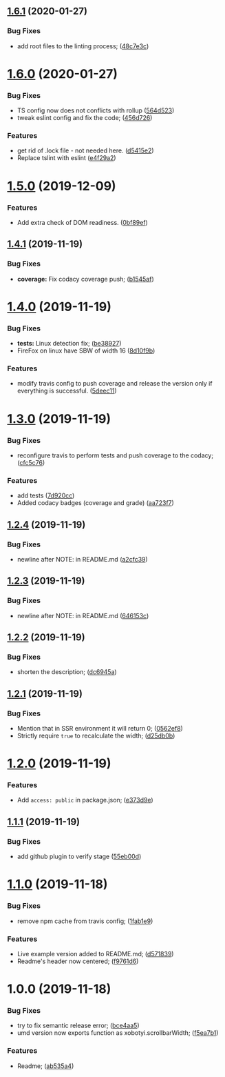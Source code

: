 ## [1.6.1](https://github.com/xobotyi/scrollbar-width/compare/v1.6.0...v1.6.1) (2020-01-27)


### Bug Fixes

* add root files to the linting process; ([48c7e3c](https://github.com/xobotyi/scrollbar-width/commit/48c7e3ce24f4adce1bc6411fece4084d7a0ead3f))

# [1.6.0](https://github.com/xobotyi/scrollbar-width/compare/v1.5.0...v1.6.0) (2020-01-27)


### Bug Fixes

* TS config now does not conflicts with rollup ([564d523](https://github.com/xobotyi/scrollbar-width/commit/564d523f3f9b5d578cfcbc15b966b59dbda2dd0c))
* tweak eslint config and fix the code; ([456d726](https://github.com/xobotyi/scrollbar-width/commit/456d72636ded5833a18ab7d5d20e56c9dea120ef))


### Features

* get rid of .lock file - not needed here. ([d5415e2](https://github.com/xobotyi/scrollbar-width/commit/d5415e2053b3f2920891379e318a6654ed7171c3))
* Replace tslint with eslint ([e4f29a2](https://github.com/xobotyi/scrollbar-width/commit/e4f29a2f79b5c0d673c0cfdf7727915d2604c940))

# [1.5.0](https://github.com/xobotyi/scrollbar-width/compare/v1.4.1...v1.5.0) (2019-12-09)


### Features

* Add extra check of DOM readiness. ([0bf89ef](https://github.com/xobotyi/scrollbar-width/commit/0bf89efbf1344c772f5766f14fc60722c9c077a8))

## [1.4.1](https://github.com/xobotyi/scrollbar-width/compare/v1.4.0...v1.4.1) (2019-11-19)


### Bug Fixes

* **coverage:** Fix codacy coverage push; ([b1545af](https://github.com/xobotyi/scrollbar-width/commit/b1545afa2c4c3c6d15fdd6404af5aa9e4d59f649))

# [1.4.0](https://github.com/xobotyi/scrollbar-width/compare/v1.3.0...v1.4.0) (2019-11-19)


### Bug Fixes

* **tests:** Linux detection fix; ([be38927](https://github.com/xobotyi/scrollbar-width/commit/be389270341acd650bd1bd81885dfd027b0626fe))
* FireFox on linux have SBW of width 16 ([8d10f9b](https://github.com/xobotyi/scrollbar-width/commit/8d10f9b0fd2c1ce198484dbc94a27d0521e19aa2))


### Features

* modify travis config to push coverage and release the version only if everything is successful. ([5deec11](https://github.com/xobotyi/scrollbar-width/commit/5deec119ee9eaf771a7cc24c94566b2bbc0d8fdf))

# [1.3.0](https://github.com/xobotyi/scrollbar-width/compare/v1.2.4...v1.3.0) (2019-11-19)


### Bug Fixes

* reconfigure travis to perform tests and push coverage to the codacy; ([cfc5c76](https://github.com/xobotyi/scrollbar-width/commit/cfc5c760a2390aede38f1231e188ec3dfea457ad))


### Features

* add tests ([7d920cc](https://github.com/xobotyi/scrollbar-width/commit/7d920cc621cea0124561afa6d25c8a2a398ff646))
* Added codacy badges (coverage and grade) ([aa723f7](https://github.com/xobotyi/scrollbar-width/commit/aa723f7a58a04f3b067516f27397489993f1ecd3))

## [1.2.4](https://github.com/xobotyi/scrollbar-width/compare/v1.2.3...v1.2.4) (2019-11-19)


### Bug Fixes

* newline after NOTE: in README.md ([a2cfc39](https://github.com/xobotyi/scrollbar-width/commit/a2cfc39bde150e89867462b6c74c9e0b74dc8a93))

## [1.2.3](https://github.com/xobotyi/scrollbar-width/compare/v1.2.2...v1.2.3) (2019-11-19)


### Bug Fixes

* newline after NOTE: in README.md ([646153c](https://github.com/xobotyi/scrollbar-width/commit/646153cc3e4fb43122b629739d1ebcd98b0573cf))

## [1.2.2](https://github.com/xobotyi/scrollbar-width/compare/v1.2.1...v1.2.2) (2019-11-19)


### Bug Fixes

* shorten the description; ([dc6945a](https://github.com/xobotyi/scrollbar-width/commit/dc6945a717cd6ea22bc1e877a9571d387ea0f4b8))

## [1.2.1](https://github.com/xobotyi/scrollbar-width/compare/v1.2.0...v1.2.1) (2019-11-19)


### Bug Fixes

* Mention that in SSR environment it will return 0; ([0562ef8](https://github.com/xobotyi/scrollbar-width/commit/0562ef809177896b6db8b16f3bfadd4b6b2962a9))
* Strictly require `true` to recalculate the width; ([d25db0b](https://github.com/xobotyi/scrollbar-width/commit/d25db0b968bce67fe5b27bd92e65c1d71c99ea9f))

# [1.2.0](https://github.com/xobotyi/scrollbar-width/compare/v1.1.1...v1.2.0) (2019-11-19)


### Features

* Add `access: public` in package.json; ([e373d9e](https://github.com/xobotyi/scrollbar-width/commit/e373d9e582b78b2b01f67adb3c1feccb7f573c85))

## [1.1.1](https://github.com/xobotyi/scrollbar-width/compare/v1.1.0...v1.1.1) (2019-11-19)


### Bug Fixes

* add github plugin to verify stage ([55eb00d](https://github.com/xobotyi/scrollbar-width/commit/55eb00d557565ac891c99c486abe4c4ccb6e6d5a))

# [1.1.0](https://github.com/xobotyi/scrollbar-width/compare/v1.0.0...v1.1.0) (2019-11-18)


### Bug Fixes

* remove npm cache from travis config; ([1fab1e9](https://github.com/xobotyi/scrollbar-width/commit/1fab1e9c986206751c2275ce93cd7a89c8a80a3d))


### Features

* Live example version added to README.md; ([d571839](https://github.com/xobotyi/scrollbar-width/commit/d5718394cc51a5d68cec2d07c68624d0f3c8e897))
* Readme's header now centered; ([f9761d6](https://github.com/xobotyi/scrollbar-width/commit/f9761d6e772c22c5bfcd5e1a9eb92d2e569a456c))

# 1.0.0 (2019-11-18)


### Bug Fixes

* try to fix semantic release error; ([bce4aa5](https://github.com/xobotyi/scrollbar-width/commit/bce4aa550a69502cfa6cb164500bb904ed3680ec))
* umd version now exports function as xobotyi.scrollbarWidth; ([f5ea7b1](https://github.com/xobotyi/scrollbar-width/commit/f5ea7b1842f48bfd1503df2cd33f857a54815bd6))


### Features

* Readme; ([ab535a4](https://github.com/xobotyi/scrollbar-width/commit/ab535a4213e93ae841e6b041eece1a3251037dc2))
